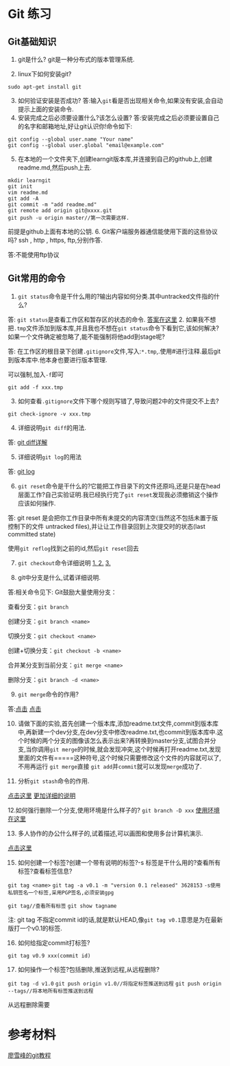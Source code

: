 # Git 练习
## Git基础知识
1. git是什么? 
git是一种分布式的版本管理系统.

2. linux下如何安装git?
```
sudo apt-get install git
```
3. 如何验证安装是否成功?
答:输入`git`看是否出现相关命令,如果没有安装,会自动提示上面的安装命令.
4. 安装完成之后必须要设置什么?该怎么设置?
答:安装完成之后必须要设置自己的名字和邮箱地址,好让git认识你!命令如下:
```
git config --global user.name "Your name"
git config --global user.global "email@example.com"
```
5. 在本地的一个文件夹下,创建learngit版本库,并连接到自己的github上,创建readme.md,然后push上去.
```
mkdir learngit
git init
vim readme.md
git add -A
git commit -m "add readme.md"
git remote add origin git@xxxx.git
git push -u origin master//第一次需要这样.
```
前提是github上面有本地的公钥.
6. Git客户端服务器通信能使用下面的这些协议吗?
ssh , http , https, ftp,分别作答.

答:不能使用ftp协议

## Git常用的命令
1. `git status`命令是干什么用的?输出内容如何分类.其中untracked文件指的什么?

答: `git status`是查看工作区和暂存区的状态的命令.
[答案在这里](https://www.yiibai.com/git/git_status.html)
2. 如果我不想把`.tmp`文件添加到版本库,并且我也不想在`git status`命令下看到它,该如何解决?如果一个文件确定被忽略了,能不能强制将他add到stage呢?

答: 在工作区的根目录下创建`.gitignore`文件,写入:`*.tmp`,.使用#进行注释.最后git到版本库中.他本身也要进行版本管理.

可以强制,加入`-f`即可
```
git add -f xxx.tmp
```
3. 如何查看`.gitignore`文件下哪个规则写错了,导致问题2中的文件提交不上去?
```
git check-ignore -v xxx.tmp
```
4. 详细说明`git diff`的用法.

答: [git diff详解](https://www.jianshu.com/p/80542dc3164e)

5. 详细说明`git log`的用法

答: [git log](https://git-scm.com/book/zh/v1/Git-%E5%9F%BA%E7%A1%80-%E6%9F%A5%E7%9C%8B%E6%8F%90%E4%BA%A4%E5%8E%86%E5%8F%B2)

6. `git reset`命令是干什么的?它能把工作目录下的文件还原吗,还是只是在head层面工作?自己实验证明.我已经执行完了`git reset`发现我必须撤销这个操作应该如何操作.


答: git reset 是会把你工作目录中所有未提交的内容清空(当然这不包括未置于版控制下的文件 untracked files),并让让工作目录回到上次提交时的状态(last committed state)

使用`git reflog`找到之前的id,然后`git reset`回去

7. `git checkout`命令详细说明
[1. ](https://www.liaoxuefeng.com/wiki/0013739516305929606dd18361248578c67b8067c8c017b000/001374831943254ee90db11b13d4ba9a73b9047f4fb968d000)
[2.](https://www.yiibai.com/git/git_checkout.html)
[3.](https://git-scm.com/docs/git-checkout)

8. git中分支是什么,试着详细说明.

答:相关命令见下:
Git鼓励大量使用分支：

查看分支：`git branch`

创建分支：`git branch <name>`

切换分支：`git checkout <name>`

创建+切换分支：`git checkout -b <name>`

合并某分支到当前分支：`git merge <name>`

删除分支：`git branch -d <name>`

9. `git merge`命令的作用?

答:[点击](https://www.liaoxuefeng.com/wiki/0013739516305929606dd18361248578c67b8067c8c017b000/0013758410364457b9e3d821f4244beb0fd69c61a185ae0000)
[点击](https://git-scm.com/book/zh/v1/Git-%E5%88%86%E6%94%AF-%E5%88%86%E6%94%AF%E7%9A%84%E6%96%B0%E5%BB%BA%E4%B8%8E%E5%90%88%E5%B9%B6)

10. 请做下面的实验,首先创建一个版本库,添加readme.txt文件,commit到版本库中,再新建一个dev分支,在dev分支中修改readme.txt,也commit到版本库中.这个时候的两个分支的图像该怎么表示出来?再转换到master分支,试图合并分支,当你调用`git merge`的时候,就会发现冲突,这个时候再打开readme.txt,发现里面的文件有=====这种符号,这个时候只需要修改这个文件的内容就可以了,不用再运行 `git merge`直接 `git add`并`commit`就可以发现`merge`成功了.

11. 分析`git stash`命令的作用.

[点击这里](https://www.liaoxuefeng.com/wiki/0013739516305929606dd18361248578c67b8067c8c017b000/00137602359178794d966923e5c4134bc8bf98dfb03aea3000)
[更加详细的说明](https://git-scm.com/book/zh/v1/Git-%E5%B7%A5%E5%85%B7-%E5%82%A8%E8%97%8F%EF%BC%88Stashing%EF%BC%89)

12.如何强行删除一个分支,使用环境是什么样子的?
`git branch -D xxx`
[使用环境在这里](https://www.liaoxuefeng.com/wiki/0013739516305929606dd18361248578c67b8067c8c017b000/001376026233004c47f22a16d1f4fa289ce45f14bbc8f11000)

13. 多人协作的办公什么样子的,试着描述,可以画图和使用多台计算机演示.

[点击这里](https://www.liaoxuefeng.com/wiki/0013739516305929606dd18361248578c67b8067c8c017b000/0013760174128707b935b0be6fc4fc6ace66c4f15618f8d000)

15. 如何创建一个标签?创建一个带有说明的标签?-s 标签是干什么用的?查看所有标签?查看标签信息?

`git tag <name>`
`git tag -a v0.1 -m "version 0.1 released" 3628153`
`-s使用私钥签名一个标签,采用PGP签名,必须安装gpg`

`git tag//查看所有标签`
`git show tagname`

注: git tag 不指定commit id的话,就是默认HEAD,像`git tag v0.1`意思是为在最新版打一个v0.1的标签.

16. 如何给指定commit打标签?
```
git tag v0.9 xxx(commit id)
```
17. 如何操作一个标签?包括删除,推送到远程,从远程删除?

`git tag -d v1.0`
`git push origin v1.0//将指定标签推送到远程`
`git push origin --tags//将本地所有标签推送到远程`

从远程删除需要
# 参考材料
[廖雪峰的git教程](https://www.liaoxuefeng.com/wiki/0013739516305929606dd18361248578c67b8067c8c017b000/00137396287703354d8c6c01c904c7d9ff056ae23da865a000)


